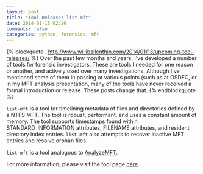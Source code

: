 ```yaml
---
layout: post
title: "Tool Release: list-mft"
date: 2014-01-15 02:20
comments: false 
categories: python, forensics, mft 
---
```


{% blockquote . http://www.williballenthin.com/2014/01/13/upcoming-tool-releases/ %}
Over the past few months and years, I've developed a number of tools
for forensic investigators. These are tools I needed for
one reason or another, and actively used over many investigations.
Although I've mentioned some of them in passing at various points
(such as at OSDFC, or in my MFT analysis presentation, 
many of the tools have never received a formal introduction or release. 
These posts change that.
{% endblockquote %}

`list-mft` is a tool for timelining metadata of files and directories
defined by a NTFS MFT. The tool is robust, performant, and uses a constant
amount of memory. The tool supports timestamps found within 
STANDARD_INFORMATION attributes, FILENAME attributes, and resident 
directory index entries.  `list-mft` also attempts to recover inactive
MFT entries and resolve orphan files.

`list-mft` is a tool analogous to [AnalyzeMFT](http://integriography.wordpress.com).

For more information, please visit the tool page 
[here](http://www.williballenthin.com/forensics/mft/list_mft/).
